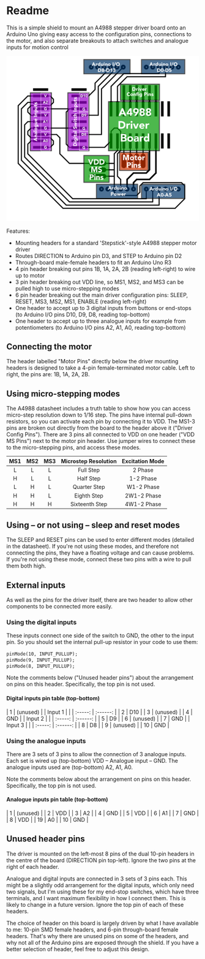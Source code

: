 # Readme

This is a simple shield to mount an A4988 stepper driver board onto an Arduino Uno giving easy access to the configuration pins, connections to the motor, and also separate breakouts to attach switches and analogue inputs for motion control

![Shield labels](a4988-driver-arduino-shield-v1-labels.png)

Features:
* Mounting headers for a standard 'Stepstick'-style A4988 stepper motor driver
* Routes DIRECTION to Arduino pin D3, and STEP to Arduino pin D2
* Through-board male-female headers to fit an Arduino Uno R3
* 4 pin header breaking out pins 1B, 1A, 2A, 2B (reading left-right) to wire up to motor
* 3 pin header breaking out VDD line, so MS1, MS2, and MS3 can be pulled high to use micro-stepping modes
* 6 pin header breaking out the main driver configuration pins: SLEEP, RESET, MS3, MS2, MS1, ENABLE (reading left-right)
* One header to accept up to 3 digital inputs from buttons or end-stops (to Arduino I/O pins D10, D9, D8, reading top-bottom)
* One header to accept up to three analogue inputs for example from potentiometers (to Arduino I/O pins A2, A1, A0, reading top-bottom)

## Connecting the motor

The header labelled "Motor Pins" directly below the driver mounting headers is designed to take a 4-pin female-terminated motor cable. Left to right, the pins are: 1B, 1A, 2A, 2B.

## Using micro-stepping modes

The A4988 datasheet includes a truth table to show how you can access micro-step resolution down to 1/16 step. The pins have internal pull-down resistors, so you can activate each pin by connecting it to VDD. The MS1-3 pins are broken out directly from the board to the header above it ("Driver Config Pins"). There are 3 pins all connected to VDD on one header ("VDD MS Pins") next to the motor pin header. Use jumper wires to connect these to the micro-stepping pins, and access these modes.


|  MS1  |  MS2  |  MS3  | Microstep Resolution | Excitation Mode |
| :---: | :---: | :---: | :------------------: | :-------------: |
|   L   |   L   |   L   |      Full Step       |     2 Phase     |
|   H   |   L   |   L   |      Half Step       |    1-2 Phase    |
|   L   |   H   |   L   |     Quarter Step     |   W1-2 Phase    |
|   H   |   H   |   L   |     Eighth Step      |   2W1-2 Phase   |
|   H   |   H   |   H   |    Sixteenth Step    |   4W1-2 Phase   |

## Using – or not using – sleep and reset modes

The SLEEP and RESET pins can be used to enter different modes (detailed in the datasheet). If you're not using these modes, and therefore not connecting the pins, they have a floating voltage and can cause problems. If you're not using these mode, connect these two pins with a wire to pull them both high.

## External inputs

As well as the pins for the driver itself, there are two header to allow other components to be connected more easily.

### Using the digital inputs

These inputs connect one side of the switch to GND, the other to the input pin. So you should set the internal pull-up resistor in your code to use them:

```
pinMode(10, INPUT_PULLUP);
pinMode(9, INPUT_PULLUP);
pinMode(8, INPUT_PULLUP);
```

Note the comments below ("Unused header pins") about the arrangement on pins on this header.  Specifically, the top pin is not used.

#### Digital inputs pin table (top-bottom)

|    1    | (unused) |
| Input 1 |          |
| :-----: | :------: |
|    2    |   D10    |
|    3    | (unused) |
|    4    |   GND    |
| Input 2 |          |
| :-----: | :------: |
|    5    |    D9    |
|    6    | (unused) |
|    7    |   GND    |
| Input 3 |          |
| :-----: | :------: |
|    8    |    D8    |
|    9    | (unused) |
|   10    |   GND    |

### Using the analogue inputs

There are 3 sets of 3 pins to allow the connection of 3 analogue inputs. Each set is wired up (top-bottom) VDD – Analogue input – GND. The analogue inputs used are (top-bottom) A2, A1, A0.

Note the comments below about the arrangement on pins on this header. Specifically, the top pin is not used.

#### Analogue inputs pin table (top-bottom)

|   1   | (unused) |
|   2   |   VDD    |
|   3   |    A2    |
|   4   |   GND    |
|   5   |   VDD    |
|   6   |    A1    |
|   7   |   GND    |
|   8   |   VDD    |
|  19   |    A0    |
|  10   |   GND    |


## Unused header pins

The driver is mounted on the left-most 8 pins of the dual 10-pin headers in the centre of the board (DIRECTION pin top-left). Ignore the two pins at the right of each header.

Analogue and digital inputs are connected in 3 sets of 3 pins each. This might be a slightly odd arrangement for the digital inputs, which only need two signals, but I'm using these for my end-stop switches, which have three terminals, and I want maximum flexibility in how I connect them. This is likely to change in a future version. Ignore the top pin of each of these headers.

The choice of header on this board is largely driven by what I have available to me: 10-pin SMD female headers, and 6-pin through-board female headers. That's why there are unused pins on some of the headers, and why not all of the Arduino pins are exposed through the shield. If you have a better selection of header, feel free to adjust this design.
